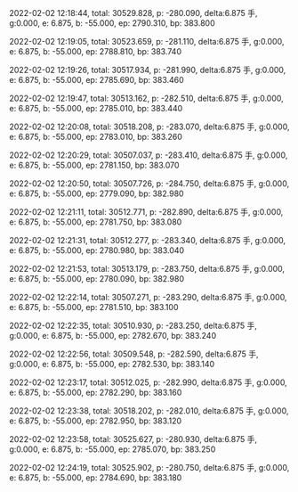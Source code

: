 2022-02-02 12:18:44, total: 30529.828, p: -280.090, delta:6.875 手, g:0.000, e: 6.875, b: -55.000, ep: 2790.310, bp: 383.800

2022-02-02 12:19:05, total: 30523.659, p: -281.110, delta:6.875 手, g:0.000, e: 6.875, b: -55.000, ep: 2788.810, bp: 383.740

2022-02-02 12:19:26, total: 30517.934, p: -281.990, delta:6.875 手, g:0.000, e: 6.875, b: -55.000, ep: 2785.690, bp: 383.460

2022-02-02 12:19:47, total: 30513.162, p: -282.510, delta:6.875 手, g:0.000, e: 6.875, b: -55.000, ep: 2785.010, bp: 383.440

2022-02-02 12:20:08, total: 30518.208, p: -283.070, delta:6.875 手, g:0.000, e: 6.875, b: -55.000, ep: 2783.010, bp: 383.260

2022-02-02 12:20:29, total: 30507.037, p: -283.410, delta:6.875 手, g:0.000, e: 6.875, b: -55.000, ep: 2781.150, bp: 383.070

2022-02-02 12:20:50, total: 30507.726, p: -284.750, delta:6.875 手, g:0.000, e: 6.875, b: -55.000, ep: 2779.090, bp: 382.980

2022-02-02 12:21:11, total: 30512.771, p: -282.890, delta:6.875 手, g:0.000, e: 6.875, b: -55.000, ep: 2781.750, bp: 383.080

2022-02-02 12:21:31, total: 30512.277, p: -283.340, delta:6.875 手, g:0.000, e: 6.875, b: -55.000, ep: 2780.980, bp: 383.040

2022-02-02 12:21:53, total: 30513.179, p: -283.750, delta:6.875 手, g:0.000, e: 6.875, b: -55.000, ep: 2780.090, bp: 382.980

2022-02-02 12:22:14, total: 30507.271, p: -283.290, delta:6.875 手, g:0.000, e: 6.875, b: -55.000, ep: 2781.510, bp: 383.100

2022-02-02 12:22:35, total: 30510.930, p: -283.250, delta:6.875 手, g:0.000, e: 6.875, b: -55.000, ep: 2782.670, bp: 383.240

2022-02-02 12:22:56, total: 30509.548, p: -282.590, delta:6.875 手, g:0.000, e: 6.875, b: -55.000, ep: 2782.530, bp: 383.140

2022-02-02 12:23:17, total: 30512.025, p: -282.990, delta:6.875 手, g:0.000, e: 6.875, b: -55.000, ep: 2782.290, bp: 383.160

2022-02-02 12:23:38, total: 30518.202, p: -282.010, delta:6.875 手, g:0.000, e: 6.875, b: -55.000, ep: 2782.950, bp: 383.120

2022-02-02 12:23:58, total: 30525.627, p: -280.930, delta:6.875 手, g:0.000, e: 6.875, b: -55.000, ep: 2785.070, bp: 383.250

2022-02-02 12:24:19, total: 30525.902, p: -280.750, delta:6.875 手, g:0.000, e: 6.875, b: -55.000, ep: 2784.690, bp: 383.180